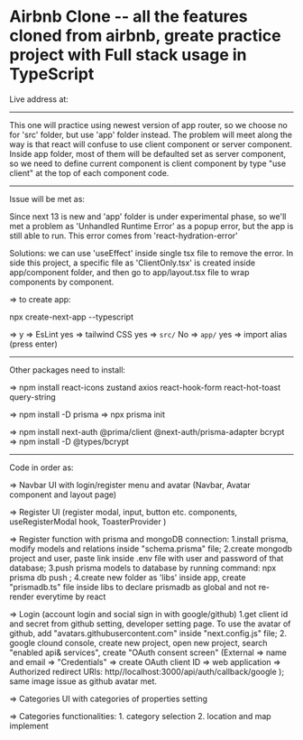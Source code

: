 # Airbnb Clone -- all the features cloned from airbnb, greate practice project with Full stack usage in TypeScript

Live address at:

---

This one will practice using newest version of app router, so we choose no for 'src' folder, but use 'app' folder instead. The problem will meet along the way is that react will confuse to use client component or server component. Inside app folder, most of them will be defaulted set as server component, so we need to define current component is client component by type "use client" at the top of each component code.

---

Issue will be met as:

Since next 13 is new and 'app' folder is under experimental phase, so we'll met a problem as 'Unhandled Runtime Error' as a popup error, but the app is still able to run. This error comes from 'react-hydration-error'

Solutions: we can use 'useEffect' inside single tsx file to remove the error. In side this project, a specific file as 'ClientOnly.tsx' is created inside app/component folder, and then go to app/layout.tsx file to wrap components by <ClientOnly> component.

=> to create app:

npx create-next-app --typescript

=> y => EsLint yes => tailwind CSS yes => `src/` No => `app/` yes => import alias (press enter)

---

Other packages need to install:

=> npm install react-icons zustand axios react-hook-form react-hot-toast query-string

=> npm install -D prisma => npx prisma init

=> npm install next-auth @prima/client @next-auth/prisma-adapter bcrypt => npm install -D @types/bcrypt

---

Code in order as:

=> Navbar UI with login/register menu and avatar (Navbar, Avatar component and layout page)

=> Register UI (register modal, input, button etc. components, useRegisterModal hook, ToasterProvider )

=> Register function with prisma and mongoDB connection: 1.install prisma, modify models and relations inside "schema.prisma" file; 2.create mongodb project and user, paste link inside .env file with user and password of that database; 3.push prisma models to database by running command: npx prisma db push ; 4.create new folder as 'libs' inside app, create "prismadb.ts" file inside libs to declare prismadb as global and not re-render everytime by react

=> Login (account login and social sign in with google/github) 1.get client id and secret from github setting, developer setting page. To use the avatar of github, add "avatars.githubusercontent.com" inside "next.config.js" file; 2. google clound console, create new project, open new project, search "enabled api& services", create "OAuth consent screen" (External => name and email => "Credentials" => create OAuth client ID => web application => Authorized redirect URls: http//localhost:3000/api/auth/callback/google ); same image issue as github avatar met.

=> Categories UI with categories of properties setting

=> Categories functionalities: 1. category selection 2. location and map implement
